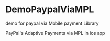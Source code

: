 # DemoPaypalViaMPL
demo for paypal via Mobile payment Library


PayPal's Adaptive Payments via MPL in ios app
